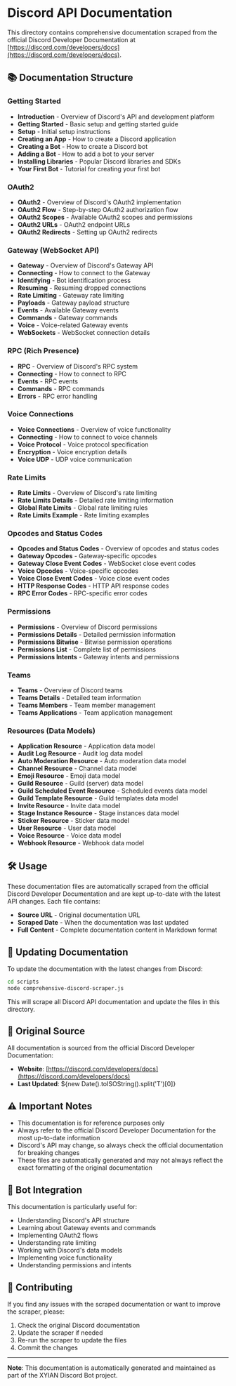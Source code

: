 # Discord API Documentation

This directory contains comprehensive documentation scraped from the official Discord Developer Documentation at [https://discord.com/developers/docs](https://discord.com/developers/docs).

## 📚 Documentation Structure

### Getting Started
- **Introduction** - Overview of Discord's API and development platform
- **Getting Started** - Basic setup and getting started guide
- **Setup** - Initial setup instructions
- **Creating an App** - How to create a Discord application
- **Creating a Bot** - How to create a Discord bot
- **Adding a Bot** - How to add a bot to your server
- **Installing Libraries** - Popular Discord libraries and SDKs
- **Your First Bot** - Tutorial for creating your first bot

### OAuth2
- **OAuth2** - Overview of Discord's OAuth2 implementation
- **OAuth2 Flow** - Step-by-step OAuth2 authorization flow
- **OAuth2 Scopes** - Available OAuth2 scopes and permissions
- **OAuth2 URLs** - OAuth2 endpoint URLs
- **OAuth2 Redirects** - Setting up OAuth2 redirects

### Gateway (WebSocket API)
- **Gateway** - Overview of Discord's Gateway API
- **Connecting** - How to connect to the Gateway
- **Identifying** - Bot identification process
- **Resuming** - Resuming dropped connections
- **Rate Limiting** - Gateway rate limiting
- **Payloads** - Gateway payload structure
- **Events** - Available Gateway events
- **Commands** - Gateway commands
- **Voice** - Voice-related Gateway events
- **WebSockets** - WebSocket connection details

### RPC (Rich Presence)
- **RPC** - Overview of Discord's RPC system
- **Connecting** - How to connect to RPC
- **Events** - RPC events
- **Commands** - RPC commands
- **Errors** - RPC error handling

### Voice Connections
- **Voice Connections** - Overview of voice functionality
- **Connecting** - How to connect to voice channels
- **Voice Protocol** - Voice protocol specification
- **Encryption** - Voice encryption details
- **Voice UDP** - UDP voice communication

### Rate Limits
- **Rate Limits** - Overview of Discord's rate limiting
- **Rate Limits Details** - Detailed rate limiting information
- **Global Rate Limits** - Global rate limiting rules
- **Rate Limits Example** - Rate limiting examples

### Opcodes and Status Codes
- **Opcodes and Status Codes** - Overview of opcodes and status codes
- **Gateway Opcodes** - Gateway-specific opcodes
- **Gateway Close Event Codes** - WebSocket close event codes
- **Voice Opcodes** - Voice-specific opcodes
- **Voice Close Event Codes** - Voice close event codes
- **HTTP Response Codes** - HTTP API response codes
- **RPC Error Codes** - RPC-specific error codes

### Permissions
- **Permissions** - Overview of Discord permissions
- **Permissions Details** - Detailed permission information
- **Permissions Bitwise** - Bitwise permission operations
- **Permissions List** - Complete list of permissions
- **Permissions Intents** - Gateway intents and permissions

### Teams
- **Teams** - Overview of Discord teams
- **Teams Details** - Detailed team information
- **Teams Members** - Team member management
- **Teams Applications** - Team application management

### Resources (Data Models)
- **Application Resource** - Application data model
- **Audit Log Resource** - Audit log data model
- **Auto Moderation Resource** - Auto moderation data model
- **Channel Resource** - Channel data model
- **Emoji Resource** - Emoji data model
- **Guild Resource** - Guild (server) data model
- **Guild Scheduled Event Resource** - Scheduled events data model
- **Guild Template Resource** - Guild templates data model
- **Invite Resource** - Invite data model
- **Stage Instance Resource** - Stage instances data model
- **Sticker Resource** - Sticker data model
- **User Resource** - User data model
- **Voice Resource** - Voice data model
- **Webhook Resource** - Webhook data model

## 🛠️ Usage

These documentation files are automatically scraped from the official Discord Developer Documentation and are kept up-to-date with the latest API changes. Each file contains:

- **Source URL** - Original documentation URL
- **Scraped Date** - When the documentation was last updated
- **Full Content** - Complete documentation content in Markdown format

## 🔄 Updating Documentation

To update the documentation with the latest changes from Discord:

```bash
cd scripts
node comprehensive-discord-scraper.js
```

This will scrape all Discord API documentation and update the files in this directory.

## 📖 Original Source

All documentation is sourced from the official Discord Developer Documentation:
- **Website**: [https://discord.com/developers/docs](https://discord.com/developers/docs)
- **Last Updated**: ${new Date().toISOString().split('T')[0]}

## ⚠️ Important Notes

- This documentation is for reference purposes only
- Always refer to the official Discord Developer Documentation for the most up-to-date information
- Discord's API may change, so always check the official documentation for breaking changes
- These files are automatically generated and may not always reflect the exact formatting of the original documentation

## 🤖 Bot Integration

This documentation is particularly useful for:
- Understanding Discord's API structure
- Learning about Gateway events and commands
- Implementing OAuth2 flows
- Understanding rate limiting
- Working with Discord's data models
- Implementing voice functionality
- Understanding permissions and intents

## 📝 Contributing

If you find any issues with the scraped documentation or want to improve the scraper, please:
1. Check the original Discord documentation
2. Update the scraper if needed
3. Re-run the scraper to update the files
4. Commit the changes

---

**Note**: This documentation is automatically generated and maintained as part of the XYIAN Discord Bot project.
